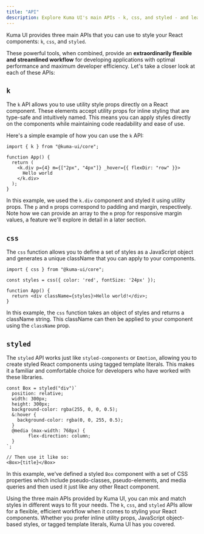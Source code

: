 ```yaml
---
title: "API"
description: Explore Kuma UI's main APIs - k, css, and styled - and learn how they provide a flexible, efficient workflow for styling React applications.
---
```


Kuma UI provides three main APIs that you can use to style your React components: `k`, `css`, and `styled`.

These powerful tools, when combined, provide an **extraordinarily flexible and streamlined workflow** for developing applications with optimal performance and maximum developer efficiency. Let's take a closer look at each of these APIs:

## `k`

The `k` API allows you to use utility style props directly on a React component. These elements accept utility props for inline styling that are type-safe and intuitively named. This means you can apply styles directly on the components while maintaining code readability and ease of use.

Here's a simple example of how you can use the `k` API:

```tsx
import { k } from "@kuma-ui/core";

function App() {
  return (
    <k.div p={4} m={["2px", "4px"]} _hover={{ flexDir: "row" }}>
      Hello world
    </k.div>
  );
}
```

In this example, we used the `k.div` component and styled it using utility props. The `p` and `m` props correspond to padding and margin, respectively. Note how we can provide an array to the `m` prop for responsive margin values, a feature we'll explore in detail in a later section.

## `css`

The `css` function allows you to define a set of styles as a JavaScript object and generates a unique className that you can apply to your components. 

```tsx
import { css } from "@kuma-ui/core";

const styles = css({ color: 'red', fontSize: '24px' });

function App() {
  return <div className={styles}>Hello world!</div>;
}
```

In this example, the `css` function takes an object of styles and returns a className string. This className can then be applied to your component using the `className` prop.

## `styled`

The `styled` API works just like `styled-components` or `Emotion`, allowing you to create styled React components using tagged template literals. This makes it a familiar and comfortable choice for developers who have worked with these libraries.

```tsx
const Box = styled("div")`
  position: relative;
  width: 300px;
  height: 300px;
  background-color: rgba(255, 0, 0, 0.5);
  &:hover {
    background-color: rgba(0, 0, 255, 0.5);
  }
  @media (max-width: 768px) {
        flex-direction: column;
  }
`;

// Then use it like so:
<Box>{title}</Box>
```

In this example, we've defined a styled `Box` component with a set of CSS properties which include pseudo-classes, pseudo-elements, and media queries and then used it just like any other React component.

Using the three main APIs provided by Kuma UI, you can mix and match styles in different ways to fit your needs. The `k`, `css`, and `styled` APIs allow for a flexible, efficient workflow when it comes to styling your React components. Whether you prefer inline utility props, JavaScript object-based styles, or tagged template literals, Kuma UI has you covered.